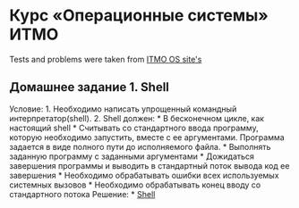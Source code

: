 # Курс «Операционные системы» ИТМО
Tests and problems were taken from [ITMO OS site's](http://neerc.ifmo.ru/~os/hw.html)

## Домашнее задание 1. Shell

Условие:
    1. Необходимо написать упрощенный командный интерпретатор(shell).
    2. Shell должен:
       * В бесконечном цикле, как настоящий shell
       * Считывать со стандартного ввода программу, которую необходимо
        запустить, вместе с ее аргументами. Программа задается в виде полного пути до исполняемого файла.
       * Выполнять заданную программу с заданными аргументами
       * Дожидаться завершения программы и выводить в стандартный поток вывода код ее завершения
       * Необходимо обрабатывать ошибки всех используемых системных вызовов
       * Необходимо обрабатывать конец вводу со стандартного потока
Решение:
    * [Shell](src/shell)